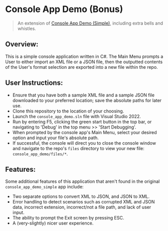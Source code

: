 # Console App Demo (Bonus)
>An extension of [Console App Demo (Simple)](https://github.com/DoctorStupidMD/console_app_demo_simple), including extra bells and whistles.

## Overview:
This is a simple console application written in C#. The Main Menu prompts a User to either import an XML file or a JSON file, then the
outputted contents of the User's format selection are exported into a new file within the repo.

## User Instructions:
- Ensure that you have both a sample XML file and a sample JSON file downloaded to your preferred location; save the absolute paths for later use.
- Clone this repository to the location of your choosing.
- Launch the `console_app_demo.sln` file with Visual Studio 2022.
- Run by entering F5, clicking the green start button in the top bar, or navigating to 'Debug' in the top menu >> 'Start Debugging'.
- When prompted by the console app's Main Menu, select your desired option and input your file's absolute path.
- If successful, the console will direct you to close the console window and navigate to the repo's `files` directory to view your new file:
`console_app_demo/files/*`.

## Features:
Some additional features of this application that aren't found in the original `console_app_demo_simple` app include:
- Two separate options to convert XML to JSON, and JSON to XML.
- Error handling to detect scenarios such as corrupted XML and JSON data, incorrect extension, incorrect/not a file path, and
lack of user input.
- The ability to prompt the Exit screen by pressing ESC.
- A (very-slightly) nicer user experience.